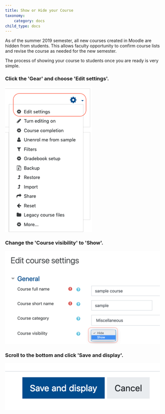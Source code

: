 ```yaml
---
title: Show or Hide your Course
taxonomy:
    category: docs
child_type: docs
---
```


As of the summer 2019 semester, all new courses created in Moodle are hidden from students. This allows faculty opportunity to confirm course lists and revise the course as needed for the new semester.

The process of showing your course to students once you are ready is very simple.

### Click the 'Gear' and choose 'Edit settings'.

![](show-hide-1.png)

### Change the 'Course visibility' to 'Show'.

![](show-hide-2.png)

### Scroll to the bottom and click 'Save and display'.

![](show-hide-3.png)
